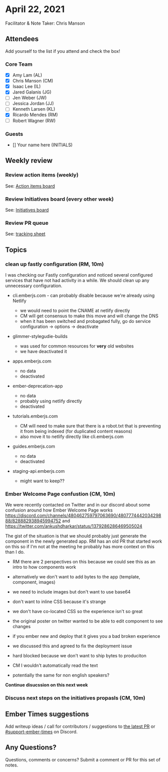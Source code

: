 # April 22, 2021

Facilitator & Note Taker: Chris Manson

## Attendees

Add yourself to the list if you attend and check the box!

### Core Team

- [x] Amy Lam (AL)
- [x] Chris Manson (CM)
- [x] Isaac Lee (IL)
- [x] Jared Galanis (JG)
- [ ] Jen Weber (JW)
- [ ] Jessica Jordan (JJ)
- [ ] Kenneth Larsen (KL)
- [x] Ricardo Mendes (RM)
- [ ] Robert Wagner (RW)

### Guests

- [] Your name here (INITIALS)

## Weekly review

### Review action items (weekly)

See: [Action items board](https://github.com/orgs/ember-learn/projects/47)

### Review Initiatives board (every other week)

See: [Initiatives board](https://github.com/orgs/ember-learn/projects/33)

### Review PR queue

See: [tracking sheet](https://docs.google.com/spreadsheets/d/1sPyN9z9wZMpTNwqCfa6R9QSPZkIW4iQd-H4gZC7ILLk/edit#gid=2035777454)

## Topics

<!-- If you would like to add a topic to the agenda please add a suggestion to the PR using the following format: -->

### clean up fastly configuration (RM, 10m)

I was checking our Fastly configuration and noticed several configured services that have not had activity in a while.
We should clean up any unnecessary configuration.

- cli.emberjs.com - can probably disable because we're already using Netlify
  - we would need to point the CNAME at netlify directly 
  - CM will get consensus to make this move and will change the DNS
  - when it has been switched and probagated fully, go do service configuration -> options -> deactivate
- glimmer-stylegudie-builds
  - was used for common resources for **very** old websites
  - we have deactivated it
- apps.emberjs.com
  - no data
  - deactivated
- ember-deprecation-app
  - no data
  - probably using netlify directly
  - deactivated

- tutorials.emberjs.com
  - CM will need to make sure that there is a robot.txt that is preventing it from being indexed (for duplicated content reasons) 
  - also move it to netlify directly like cli.emberjs.com

- guides.emberjs.com 
  - no data
  - deactivated

- staging-api.emberjs.com
  - might want to keep??



### Ember Welcome Page confustion (CM, 10m)

We were recently contacted on Twitter and in our discord about some confusion around how Ember Welcome Page works https://discord.com/channels/480462759797063690/480777444203429888/828882938945994752 and https://twitter.com/ankushdharkar/status/1379286286469505024

The gist of the situation is that we should probably just generate the component in the newly generated app. RM has an old PR that started work on this so if I'm not at the meeting he probably has more context on this than I do. 

- RM there are 2 perspectives on this because we could see this as an intro to how components work
- alternatively we don't want to add bytes to the app (template, component, images)
- we need to include images but don't want to use base64
- don't want to inline CSS because it's strange
- we don't have co-located CSS so the experience isn't so great

- the original poster on twitter wanted to be able to edit component to see changes

- if you ember new and deploy that it gives you a bad broken experience
- we discussed this and agreed to fix the deployment issue
- hard blocked because we don't want to ship bytes to produciton

- CM I wouldn't automatically read the text
- potentially the same for non english speakers?

**Continue disucssion on this next week**


### Discuss next steps on the initiatives propasls (CM, 10m) 


<!-- ### Your topic (INITIALS, expected duration in minutes) -->
<!-- ### Your topic (INITIALS, expected duration in minutes) -->
<!-- ### Your topic (INITIALS, expected duration in minutes) -->
<!-- ### Your topic (INITIALS, expected duration in minutes) -->
<!-- ### Your topic (INITIALS, expected duration in minutes) -->
<!-- ### Your topic (INITIALS, expected duration in minutes) -->

## Ember Times suggestions

Add writeup ideas / call for contributors / suggestions to [the latest PR](https://github.com/ember-learn/ember-blog/pulls?q=is%3Aopen+is%3Apr+label%3A%22%F0%9F%97%9E+embertimes%22%20or%20#support-ember-times) or [#support-ember-times](https://discordapp.com/channels/480462759797063690/485450546887786506) on Discord.

## Any Questions?

Questions, comments or concerns? Submit a comment or PR for this set of notes.
